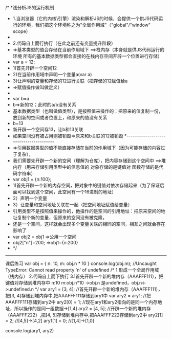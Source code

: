 /*
*浅分析JS的运行机制
* 1.当浏览器（它的内核\引擎）渲染和解析JS的时候，会提供一个供JS代码运行的环境，我们把这个环境称之为"全局作用域"（"global"/"window" scope）
*
* 2.代码自上而行执行（在此之前还有变量提升阶段）
*   =>基本类型的值会存储在当前作用域下    ==>栈内存（本身就是供JS代码运行的环境 所有的基本数据类型都会直接的在栈内存空间开辟一个位置进行存储）
*   var a = 12;
*   1)首先开辟一个空间12
*   2)在当前作用域中声明一个变量a(var a)
*   3)让声明的变量和存储的12进行关联（把存储的12赋值给a
*   =>赋值操作做叫做定义）
*
*   var b=a
*   b=>新的12；此时的a/b没有关系
*   基本数据类型（也叫做值类型），是按照值来操作的：把原来的值复制一份，放到新的空间或者位置上，和原来的值没有关系
*   b=13
*   新开辟一个空间存13，让b和13关联
*   如果空间没有被占用则被销毁=>原来和b关联的12被销毁
*---------------------------------------
*   =>引用数据类型的值不能直接存储在当前的作用域下（因为可能存储的内容过于复杂），
*   我们需要先开辟一个新的空间（理解为仓库），把内容存储到这个空间中      ==>堆内存（用来存储引用类型中的信息值的 对象存储的是键值对 函数存储的是代码字符串）
*   var obj1 = {n:100};
*   1)首先开辟一个新的内存空间，把对象中的键值对依次存储起来（为了保证后面可以找到这个空间，此空间有一个16进制的地址）
*   2）声明一个变量
*   3）让变量和空间地址关联在一起（把空间地址赋值给变量）
*   引用类型不是按照值来操作的，他操作的是空间的引用地址：把原来空间的地址复制个新的变量，但原来的空间没有被克隆，
*   还是一个空间，这样就会出现多个变量关联的相同的空间，相互之间就会存在影响了
*   var obj2 = obj1          =>公用一个空间
*   obj2["n"]=200;           =>obj1={n:200}
* */
----
课后练习
var obj = {
    n: 10,
    m: obj.n * 10
}
console.log(obj.m); //Uncaught TypeError: Cannot read property 'n' of undefined
/*
1.形成一个全局作用域（栈内存）
2.代码自上而下执行
3.1首先开辟一个新的堆内存（AAAFFF111），把键值对存储到堆内存中
    n:10
    m:obj.n*10 ->obj.n 是undefined，obj.n<->undefined.n
*/
var ary1 = [3, 4]; //首先开辟一个新的堆内存（AAAFFF111），把[3, 4]存储到堆内存中,把AAAFFF111存储到ary1中
var ary2 = ary1; //把AAAFFF111存储到ary2中
ary2[0] = 1; //现在ary1和ary2指向的是同一个内存地址，所以操作的是同一组数据->[1,4]
ary2 = [4, 5]; //开辟一个新的堆内存（AAAFFF222）,把[4, 5]存储到堆内存中,把AAAFFF222存储到ary2中
ary2[1] = 2; //[4,5]->[4,2]
ary1[1] = 0; //[1,4]->[1,0]

console.log(ary1, ary2)